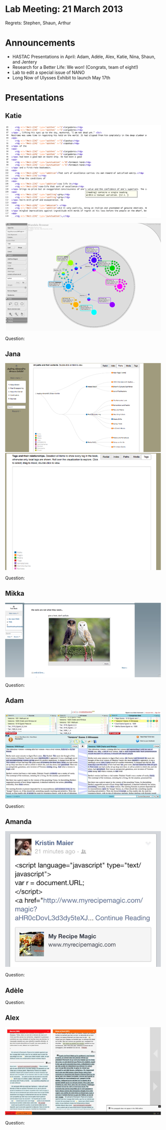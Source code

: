 # Lab Meeting: 21 March 2013

Regrets: Stephen, Shaun, Arthur 

# Announcements 

* HASTAC Presentations in April: Adam, Adèle, Alex, Katie, Nina, Shaun, and Jentery
* Research for a Better Life: We won! (Congrats, team of eight!) 
* Lab to edit a special issue of NANO
* Long Now of Ulysses Exhibit to launch May 17th

# Presentations

## Katie 

![Katie's Image](tanigawa1.png)

![Katie's Image](tanigawa2.png)

Question: 

## Jana 

![Jana's Image](jana1.png)
![Jana's Image](jana2.png) 

Question: 

## Mikka 

![Mikka's Image](jacobsen.png)

Question: 

## Adam 

![Adam's Image](hammond.png)

Question: 

## Amanda

![Amanda's Image](hansen.jpeg)

Question: 

## Adèle

Question: 

## Alex

![Alex's Image](alex.jpg) 

Question:

